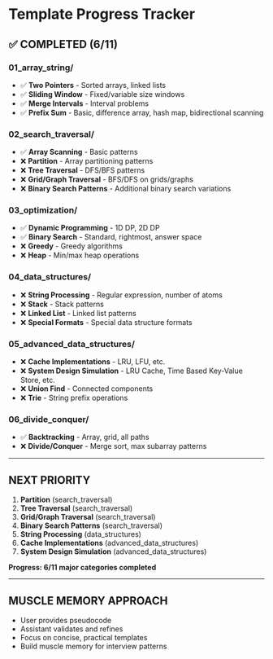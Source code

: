 # Template Progress Tracker

## ✅ **COMPLETED** (6/11)

### 01_array_string/
- ✅ **Two Pointers** - Sorted arrays, linked lists
- ✅ **Sliding Window** - Fixed/variable size windows  
- ✅ **Merge Intervals** - Interval problems
- ✅ **Prefix Sum** - Basic, difference array, hash map, bidirectional scanning

### 02_search_traversal/
- ✅ **Array Scanning** - Basic patterns
- ❌ **Partition** - Array partitioning patterns
- ❌ **Tree Traversal** - DFS/BFS patterns
- ❌ **Grid/Graph Traversal** - BFS/DFS on grids/graphs
- ❌ **Binary Search Patterns** - Additional binary search variations

### 03_optimization/
- ✅ **Dynamic Programming** - 1D DP, 2D DP
- ✅ **Binary Search** - Standard, rightmost, answer space
- ❌ **Greedy** - Greedy algorithms
- ❌ **Heap** - Min/max heap operations

### 04_data_structures/
- ❌ **String Processing** - Regular expression, number of atoms
- ❌ **Stack** - Stack patterns
- ❌ **Linked List** - Linked list patterns
- ❌ **Special Formats** - Special data structure formats

### 05_advanced_data_structures/
- ❌ **Cache Implementations** - LRU, LFU, etc.
- ❌ **System Design Simulation** - LRU Cache, Time Based Key-Value Store, etc.
- ❌ **Union Find** - Connected components
- ❌ **Trie** - String prefix operations

### 06_divide_conquer/
- ✅ **Backtracking** - Array, grid, all paths
- ❌ **Divide/Conquer** - Merge sort, max subarray patterns

---

## **NEXT PRIORITY**
1. **Partition** (search_traversal)
2. **Tree Traversal** (search_traversal)
3. **Grid/Graph Traversal** (search_traversal)
4. **Binary Search Patterns** (search_traversal)
5. **String Processing** (data_structures)
6. **Cache Implementations** (advanced_data_structures)
7. **System Design Simulation** (advanced_data_structures)

**Progress: 6/11 major categories completed**

---

## **MUSCLE MEMORY APPROACH**
- User provides pseudocode
- Assistant validates and refines
- Focus on concise, practical templates
- Build muscle memory for interview patterns 